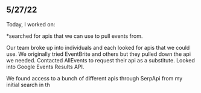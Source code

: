 ## 5/27/22

Today, I worked on:

*searched for apis that we can use to pull events from.

Our team broke up into individuals and each looked for apis that we could use. We originally tried EventBrite and others but they pulled down the api we needed. Contacted AllEvents to request their api as a substitute. Looked into Google Events Results API.

We found access to a bunch of different apis through SerpApi from my initial search in th